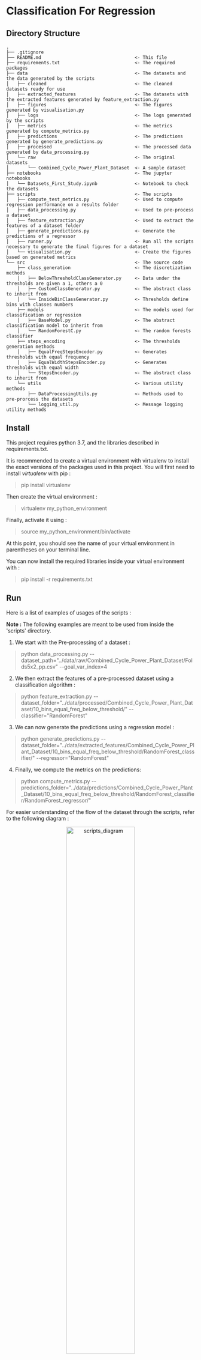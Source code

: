 # Classification For Regression

## Directory Structure
    .
    ├── .gitignore
    ├── README.md                                   <- This file
    ├── requirements.txt                            <- The required packages
    ├── data                                        <- The datasets and the data generated by the scripts
    │   ├── cleaned                                 <- The cleaned datasets ready for use
    │   ├── extracted_features                      <- The datasets with the extracted features generated by feature_extraction.py
    │   ├── figures                                 <- The figures generated by visualisation.py
    │   ├── logs                                    <- The logs generated by the scripts
    │   ├── metrics                                 <- The metrics generated by compute_metrics.py
    │   ├── predictions                             <- The predictions generated by generate_predictions.py
    │   ├── processed                               <- The processed data generated by data_processing.py
    │   └── raw                                     <- The original datasets
    │       └── Combined_Cycle_Power_Plant_Dataset  <- A sample dataset
    ├── notebooks                                   <- The jupyter notebooks
    │   └── Datasets_First_Study.ipynb              <- Notebook to check the datasets
    ├── scripts                                     <- The scripts
    │   ├── compute_test_metrics.py                 <- Used to compute regression performance on a results folder
    │   ├── data_processing.py                      <- Used to pre-process a dataset
    │   ├── feature_extraction.py                   <- Used to extract the features of a dataset folder
    │   ├── generate_predictions.py                 <- Generate the predictions of a regressor
    │   ├── runner.py                               <- Run all the scripts necessary to generate the final figures for a dataset
    │   └── visualisation.py                        <- Create the figures based on generated metrics
    └── src                                         <- The source code
        ├── class_generation                        <- The discretization methods
        │   ├── BelowThresholdClassGenerator.py     <- Data under the thresholds are given a 1, others a 0
        │   ├── CustomClassGenerator.py             <- The abstract class to inherit from
        │   └── InsideBinClassGenerator.py          <- Thresholds define bins with classes numbers
        ├── models                                  <- The models used for classification or regression
        │   ├── BaseModel.py                        <- The abstract classification model to inherit from
        │   └── RandomForestC.py                    <- The random forests classifier
        ├── steps_encoding                          <- The thresholds generation methods
        │   ├── EqualFreqStepsEncoder.py            <- Generates thresholds with equal frequency
        │   ├── EqualWidthStepsEncoder.py           <- Generates thresholds with equal width
        │   └── StepsEncoder.py                     <- The abstract class to inherit from
        └── utils                                   <- Various utility methods
            ├── DataProcessingUtils.py              <- Methods used to pre-prorcess the datasets
            └── logging_util.py                     <- Message logging utility methods


## Install
This project requires python 3.7, and the libraries described in requirements.txt.

It is recommended to create a virtual environment with virtualenv to install the exact versions of the packages used in this project. You will first need to install *virtualenv* with pip :
> pip install virtualenv

Then create the virtual environment :
> virtualenv my_python_environment

Finally, activate it using :
> source my_python_environment/bin/activate

At this point, you should see the name of your virtual environment in parentheses on your terminal line.

You can now install the required libraries inside your virtual environment with :
> pip install -r requirements.txt


## Run
Here is a list of examples of usages of the scripts :

**Note :** The following examples are meant to be used from inside the 'scripts' directory.

1) We start with the Pre-processing of a dataset :
> python data_processing.py --dataset_path="../data/raw/Combined_Cycle_Power_Plant_Dataset/Folds5x2_pp.csv" --goal_var_index=4

2) We then extract the features of a pre-processed dataset using a classification algorithm :
> python feature_extraction.py --dataset_folder="../data/processed/Combined_Cycle_Power_Plant_Dataset/10_bins_equal_freq_below_threshold/" --classifier="RandomForest"

3) We can now generate the predictions using a regression model :
> python generate_predictions.py --dataset_folder="../data/extracted_features/Combined_Cycle_Power_Plant_Dataset/10_bins_equal_freq_below_threshold/RandomForest_classifier/" --regressor="RandomForest"

4) Finally, we compute the metrics on the predictions:
> python compute_metrics.py --predictions_folder="../data/predictions/Combined_Cycle_Power_Plant_Dataset/10_bins_equal_freq_below_threshold/RandomForest_classifier/RandomForest_regressor/"

For easier understanding of the flow of the dataset through the scripts, refer to the following diagram :

<div style="text-align:center">
   <img src="./scripts_diagram.png" alt="scripts_diagram" width="60%"/>
</div>

## Usage
Here are the scripts and the details about every usable parameter :

1) **data_processing.py :**
    > python data_processing.py [dataset_path] [options]
   
    The mandatory parameters are :
    * dataset_path : The dataset to process
   
    The optional parameters are :
    * output_path : The folder where the results will be saved (will be generated if not defined)
    * split_method : The splitting method to use (Choices : equal_width, equal_freq, kmeans)
    * output_classes : The method of class generation (Choices : below_threshold, inside_bin)
    * delimiter : Delimiter to use when reading the dataset
    * header : Infer the column names or use None if the first line isn't a csv header line (Choices : infer, None)
    * decimal : Character to recognize as decimal point
    * na_values : Additional string to recognize as NA/NaN
    * usecols : The indexes of the columns to keep
    * goal_var_index : The index of the column to use as the goal variable
    * n_bins : The number of bins to create
    * k_folds : The number of folds in the k-folds
    * log_lvl : Change the log display level (Choices : debug, info, warning)


2) **feature_extraction.py :**
    > python feature_extraction.py [dataset_folder] [options]

    The mandatory parameters are :
    * dataset_folder : The folder where the k-fold datasets are stored

    The optional parameters are :
    * output_path : The folder where the results will be saved (will be generated if not defined)
    * classifier : The classifier model to use (Choices : RandomForest, LogisticRegression, XGBoost, GaussianNB, Khiops)
    * class_cols : The indexes of the classes columns
    * log_lvl : Change the log display level (Choices : debug, info, warning)
   

3) **generate_predictions.py :**
    > python generate_predictions.py [dataset_folder] [regressor] [options]

    The mandatory parameters are :
    * dataset_folder : The folder where the test and train k-fold datasets are stored
    * regressor : The regression model to use (Choices : RandomForest, LinearRegression, XGBoost, GaussianNB, Khiops)

    The options are :
    * output_path : The folder where the results will be saved (will be generated if not defined)
    * log_lvl : Change the log display level (Choices : debug, info, warning)
   

4) **compute_metrics.py :**
   > python compute_metrics.py [results_folder] [options]

    The mandatory parameters are :
    * results_folder : The folder where the results of the script *generate_predictions.py* are stored

    The options are :
    * output_path : The folder where the results will be saved (will be generated if not defined)
    * log_lvl : Change the log display level (Choices : debug, info, warning)
   

5) **visualisation.py :**
   > python visualisation.py [parent_folder] [options]

    The mandatory parameters are :
    * results_folder : The folder where the results of the script *generate_predictions.py* are stored

    The options are :
    * output_path : The folder where the results will be saved (will be generated if not defined)
    * show_variance : Whether the variance should be shown on the graph or not (Choices : true, false)
    * metric : The metric to display (Choices : r_squared, adjusted_r_squared, MSE, RMSE, MAE)
    * log_lvl : Change the log display level (Choices : debug, info, warning)
   

6) **runner.py :**
   > python runner.py [dataset_name] [goal_index] [classifiers]+

    The mandatory parameters are :
    * dataset_name : The dataset to use
    * goal_index : The index of the goal variable
    * classifiers : The classifiers to compare (choices : RandomForest, LogisticRegression, XGBoost, GaussianNB, Khiops)